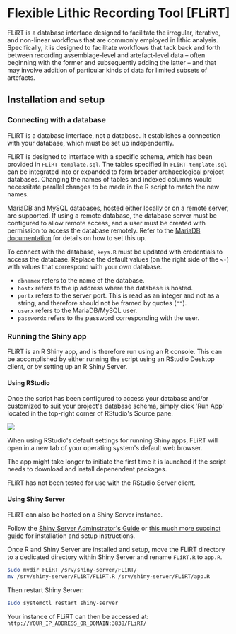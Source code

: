# Flexible Lithic Recording Tool [FLiRT]
FLiRT is a database interface designed to facilitate the irregular, iterative, and non-linear workflows that are commonly employed in lithic analysis. Specifically, it is designed to facilitate workflows that tack back and forth between recording assemblage-level and artefact-level data – often beginning with the former and subsequently adding the latter – and that may involve addition of particular kinds of data for limited subsets of artefacts.

## Installation and setup
### Connecting with a database
FLiRT is a database interface, not a database. It establishes a connection with your database, which must be set up independently.

FLiRT is designed to interface with a specific schema, which has been provided in `FLiRT-template.sql`. The tables specified in `FLiRT-template.sql` can be integrated into or expanded to form broader archaeological project databases. Changing the names of tables and indexed columns would necessitate parallel changes to be made in the R script to match the new names.

MariaDB and MySQL databases, hosted either locally or on a remote server, are supported. If using a remote database, the database server must be configured to allow remote access, and a user must be created with permission to access the database remotely. Refer to the [MariaDB documentation](https://mariadb.com/kb/en/configuring-mariadb-for-remote-client-access/) for details on how to set this up.

To connect with the database, `keys.R` must be updated with credentials to access the database. Replace the default values (on the right side of the `<-`) with values that correspond with your own database.

* `dbnamex` refers to the name of the database.
* `hostx` refers to the ip address where the database is hosted.
* `portx` refers to the server port. This is read as an integer and not as a string, and therefore should not be framed by quotes (`""`).
* `userx` refers to the MariaDB/MySQL user.
* `passwordx` refers to the password corresponding with the user.

### Running the Shiny app
FLiRT is an R Shiny app, and is therefore run using an R console. This can be accomplished by either running the script using an RStudio Desktop client, or by setting up an R Shiny Server.

#### Using RStudio
Once the script has been configured to access your database and/or customized to suit your project's database schema, simply click 'Run App' located in the top-right corner of RStudio's Source pane.

![](https://shiny.rstudio.com/tutorial/written-tutorial/lesson1/images/run-app.png)

When using RStudio's default settings for running Shiny apps, FLiRT will open in a new tab of your operating system's default web browser.

The app might take longer to initiate the first time it is launched if the script needs to download and install depenendent packages.

FLiRT has not been tested for use with the RStudio Server client.

#### Using Shiny Server
FLiRT can also be hosted on a Shiny Server instance.

Follow the [Shiny Server Adminstrator's Guide](https://docs.rstudio.com/shiny-server/) or [this much more succinct guide](https://www.linode.com/docs/development/r/how-to-deploy-rshiny-server-on-ubuntu-and-debian/) for installation and setup instructions.

Once R and Shiny Server are installed and setup, move the FLiRT directory to a dedicated directory within Shiny Server and rename `FLiRT.R` to `app.R`.
```bash
sudo mvdir FLiRT /srv/shiny-server/FLiRT/
mv /srv/shiny-server/FLiRT/FLiRT.R /srv/shiny-server/FLiRT/app.R
```

Then restart Shiny Server:
```bash
sudo systemctl restart shiny-server
```

Your instance of FLiRT can then be accessed at: `http://YOUR_IP_ADDRESS_OR_DOMAIN:3838/FLiRT/`

